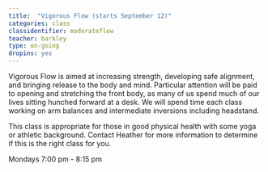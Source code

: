 ```yaml
---
title:  "Vigorous Flow (starts September 12)"
categories: class
classidentifier: moderateflow
teacher: barkley
type: on-going
dropins: yes
---
```

Vigorous Flow is aimed at increasing strength, developing safe alignment, and bringing release to the body and mind. Particular attention will be paid to opening and stretching the front body, as many of us spend much of our lives sitting hunched forward at a desk. We will spend time each class working on arm balances and intermediate inversions including headstand.

This class is appropriate for those in good physical health with some yoga or athletic background. Contact Heather for more information to determine if this is the right class for you.

Mondays 7:00 pm - 8:15 pm

